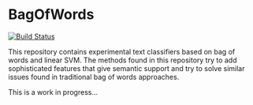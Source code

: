 # BagOfWords

[![Build Status](https://github.com/donsadit@gmail.com/BagOfWords.jl/actions/workflows/CI.yml/badge.svg?branch=main)](https://github.com/donsadit@gmail.com/BagOfWords.jl/actions/workflows/CI.yml?query=branch%3Amain)


This repository contains experimental text classifiers based on bag of words and linear SVM. The methods found in this repository try to add sophisticated features that give
semantic support and try to solve similar issues found in traditional bag of words approaches.


This is a work in progress...
